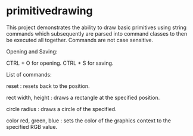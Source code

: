 # primitivedrawing

This project demonstrates the ability to draw basic primitives using string commands which subsequently are parsed into command classes to then be executed all together. Commands are not case sensitive.

Opening and Saving:

CTRL + O for opening.
CTRL + S for saving.

List of commands:

reset : resets back to the position.

rect width, height : draws a rectangle at the specified position.

circle radius : draws a circle of the specified.

color red, green, blue : sets the color of the graphics context to the specified RGB value.
